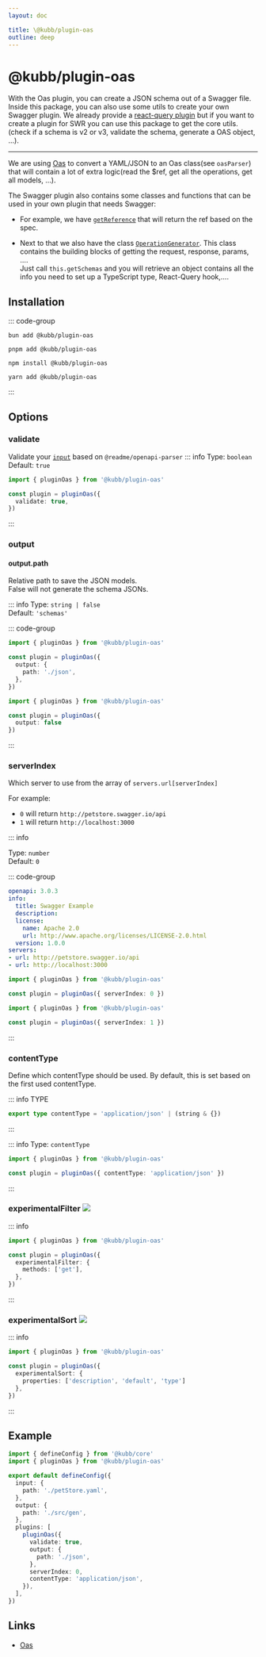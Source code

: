 ```yaml
---
layout: doc

title: \@kubb/plugin-oas
outline: deep
---
```


# @kubb/plugin-oas

With the Oas plugin, you can create a JSON schema out of a Swagger file.
Inside this package, you can also use some utils to create your own Swagger plugin.
We already provide a [react-query plugin](/plugins/swagger-tanstack-query) but if you want to create a plugin for SWR you can use this package to get the core utils.(check if a schema is v2 or v3, validate the schema, generate a OAS object, ...).

<hr/>

We are using [Oas](https://github.com/readmeio/oas) to convert a YAML/JSON to an Oas class(see `oasParser`) that will contain a lot of extra logic(read the $ref, get all the operations, get all models, ...).

The Swagger plugin also contains some classes and functions that can be used in your own plugin that needs Swagger:

- For example, we have [`getReference`](https://github.com/kubb-labs/kubb/blob/main/packages/swagger/src/utils/getReference.ts) that will return the ref based on the spec.

- Next to that we also have the class [`OperationGenerator`](https://github.com/kubb-labs/kubb/blob/main/packages/swagger/src/OperationGenerator.ts). This class contains the building blocks of getting the request, response, params, ....
  <br/>Just call `this.getSchemas` and you will retrieve an object contains all the info you need to set up a TypeScript type, React-Query hook,....

## Installation

::: code-group

```shell [bun <img src="/feature/bun.svg"/>]
bun add @kubb/plugin-oas
```

```shell [pnpm <img src="/feature/pnpm.svg"/>]
pnpm add @kubb/plugin-oas
```

```shell [npm <img src="/feature/npm.svg"/>]
npm install @kubb/plugin-oas
```

```shell [yarn <img src="/feature/yarn.svg"/>]
yarn add @kubb/plugin-oas
```

:::

## Options

### validate

Validate your [`input`](/config/input) based on `@readme/openapi-parser`
::: info
Type: `boolean` <br/>
Default: `true`

```typescript twoslash
import { pluginOas } from '@kubb/plugin-oas'

const plugin = pluginOas({
  validate: true,
})
```
:::

### output

#### output.path

Relative path to save the JSON models.<br/>
False will not generate the schema JSONs.

::: info
Type: `string | false` <br/>
Default: `'schemas'`

::: code-group

```typescript twoslash [output string]
import { pluginOas } from '@kubb/plugin-oas'

const plugin = pluginOas({
  output: {
    path: './json',
  },
})
```

```typescript twoslash [output false]
import { pluginOas } from '@kubb/plugin-oas'

const plugin = pluginOas({
  output: false
})
```

:::
### serverIndex

Which server to use from the array of `servers.url[serverIndex]`

For example:
- `0` will return `http://petstore.swagger.io/api`
- `1` will return `http://localhost:3000`

::: info

Type: `number` <br/>
Default: `0`

::: code-group

```yaml [OpenAPI]
openapi: 3.0.3
info:
  title: Swagger Example
  description:
  license:
    name: Apache 2.0
    url: http://www.apache.org/licenses/LICENSE-2.0.html
  version: 1.0.0
servers:
- url: http://petstore.swagger.io/api
- url: http://localhost:3000
```

```typescript twoslash [serverIndex 0]
import { pluginOas } from '@kubb/plugin-oas'

const plugin = pluginOas({ serverIndex: 0 })
```

```typescript twoslash [serverIndex 1]
import { pluginOas } from '@kubb/plugin-oas'

const plugin = pluginOas({ serverIndex: 1 })
```

:::

### contentType

Define which contentType should be used.
By default, this is set based on the first used contentType.

::: info TYPE

```typescript
export type contentType = 'application/json' | (string & {})
```
:::

::: info
Type: `contentType` <br/>

```typescript twoslash
import { pluginOas } from '@kubb/plugin-oas'

const plugin = pluginOas({ contentType: 'application/json' })
```
:::

### experimentalFilter <img src="/icons/experimental.svg"/>

::: info

```typescript twoslash
import { pluginOas } from '@kubb/plugin-oas'

const plugin = pluginOas({
  experimentalFilter: {
    methods: ['get'],
  },
})
```
:::

### experimentalSort <img src="/icons/experimental.svg"/>

::: info

```typescript twoslash
import { pluginOas } from '@kubb/plugin-oas'

const plugin = pluginOas({
  experimentalSort: {
    properties: ['description', 'default', 'type']
  },
})
```
:::

## Example

```typescript twoslash
import { defineConfig } from '@kubb/core'
import { pluginOas } from '@kubb/plugin-oas'

export default defineConfig({
  input: {
    path: './petStore.yaml',
  },
  output: {
    path: './src/gen',
  },
  plugins: [
    pluginOas({
      validate: true,
      output: {
        path: './json',
      },
      serverIndex: 0,
      contentType: 'application/json',
    }),
  ],
})
```

## Links

- [Oas](https://github.com/readmeio/oas)

